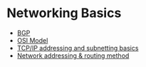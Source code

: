 # Networking Basics
* [BGP](concepts/bgp-index.md)
* [OSI Model](https://github.com/abhinabsarkar/networking-concepts/blob/master/concepts/osi-readme.md)
* [TCP/IP addressing and subnetting basics](https://github.com/abhinabsarkar/networking-concepts/blob/master/concepts/subnetting-readme.md)
* [Network addressing & routing method](concepts/network-routing-addressing.md)